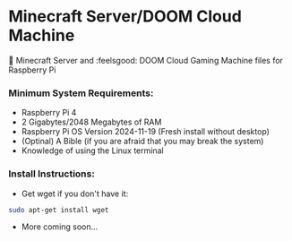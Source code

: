 # Minecraft Server/DOOM Cloud Machine
:black_square_button: Minecraft Server and :feelsgood: DOOM Cloud Gaming Machine files for Raspberry Pi
### Minimum System Requirements:
- Raspberry Pi 4
- 2 Gigabytes/2048 Megabytes of RAM
- Raspberry Pi OS Version 2024-11-19 (Fresh install without desktop)
- (Optinal) A Bible (if you are afraid that you may break the system)
- Knowledge of using the Linux terminal
### Install Instructions:
- Get wget if you don't have it:
```bash
sudo apt-get install wget
```
- More coming soon...
